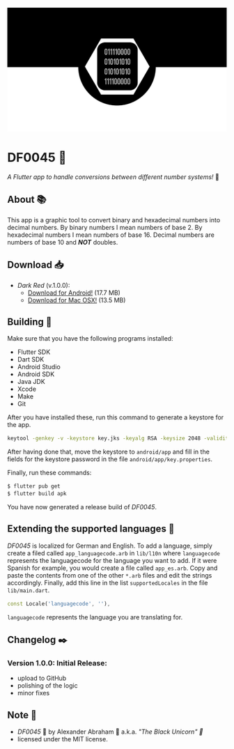 <p align="center">
 <img src="https://github.com/iamtheblackunicorn/df0045/raw/main/assets/images/banner.png"/>
</p>

# DF0045 :eagle:

*A Flutter app to handle conversions between different number systems!* :eagle:

## About :books:

This app is a graphic tool to convert binary and hexadecimal numbers into decimal numbers. By binary numbers I mean numbers of base 2. By hexadecimal numbers I mean numbers of base 16. Decimal numbers are numbers of base 10 and ***NOT*** doubles.

## Download :inbox_tray:

- *Dark Red* (v.1.0.0):
  - [Download for Android!](https://github.com/iamtheblackunicorn/df0045/releases/download/v.1.0.0/DF0045-v1.0.0-DarkRed-Release.apk) (17.7 MB)
  - [Download for Mac OSX!](https://github.com/iamtheblackunicorn/df0045/releases/download/v.1.0.0/DF0045-v1.0.0-DarkRed-Release.app.zip) (13.5 MB)

## Building :hammer:

Make sure that you have the following programs installed:

- Flutter SDK
- Dart SDK
- Android Studio
- Android SDK
- Java JDK
- Xcode
- Make
- Git

After you have installed these, run this command to generate a keystore for the app.

```bash
keytool -genkey -v -keystore key.jks -keyalg RSA -keysize 2048 -validity 10000 -alias key
```

After having done that, move the keystore to `android/app` and fill in the fields for the keystore password in the file `android/app/key.properties`.

Finally, run these commands:

```bash
$ flutter pub get
$ flutter build apk
```

You have now generated a release build of *DF0045*.

## Extending the supported languages :book:

*DF0045* is localized for German and English. To add a language, simply create a filed called `app_languagecode.arb` in `lib/l10n` where `languagecode` represents the languagecode for the language you want to add. If it were Spanish for example, you would create a file called `app_es.arb`.
Copy and paste the contents from one of the other `*.arb` files and edit the strings accordingly.
Finally, add this line in the list `supportedLocales` in the file `lib/main.dart`.

```dart
const Locale('languagecode', ''),
```

`languagecode` represents the language you are translating for.

## Changelog :black_nib:

### Version 1.0.0: Initial Release:

- upload to GitHub
- polishing of the logic
- minor fixes

## Note :scroll:

- *DF0045* :eagle: by Alexander Abraham :black_heart: a.k.a. *"The Black Unicorn" :unicorn:*
- licensed under the MIT license.
